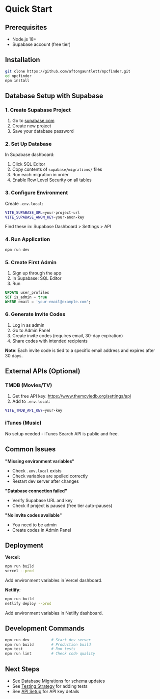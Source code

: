 # Quick Start

## Prerequisites

- Node.js 18+
- Supabase account (free tier)

## Installation

```bash
git clone https://github.com/aftongauntlett/npcfinder.git
cd npcfinder
npm install
```

## Database Setup with Supabase

### 1. Create Supabase Project

1. Go to [supabase.com](https://supabase.com)
2. Create new project
3. Save your database password

### 2. Set Up Database

In Supabase dashboard:

1. Click SQL Editor
2. Copy contents of `supabase/migrations/` files
3. Run each migration in order
4. Enable Row Level Security on all tables

### 3. Configure Environment

Create `.env.local`:

```bash
VITE_SUPABASE_URL=your-project-url
VITE_SUPABASE_ANON_KEY=your-anon-key
```

Find these in: Supabase Dashboard > Settings > API

### 4. Run Application

```bash
npm run dev
```

### 5. Create First Admin

1. Sign up through the app
2. In Supabase: SQL Editor
3. Run:

```sql
UPDATE user_profiles
SET is_admin = true
WHERE email = 'your-email@example.com';
```

### 6. Generate Invite Codes

1. Log in as admin
2. Go to Admin Panel
3. Create invite codes (requires email, 30-day expiration)
4. Share codes with intended recipients

**Note**: Each invite code is tied to a specific email address and expires after 30 days.

## External APIs (Optional)

### TMDB (Movies/TV)

1. Get free API key: https://www.themoviedb.org/settings/api
2. Add to `.env.local`:

```bash
VITE_TMDB_API_KEY=your-key
```

### iTunes (Music)

No setup needed - iTunes Search API is public and free.

## Common Issues

**"Missing environment variables"**

- Check `.env.local` exists
- Check variables are spelled correctly
- Restart dev server after changes

**"Database connection failed"**

- Verify Supabase URL and key
- Check if project is paused (free tier auto-pauses)

**"No invite codes available"**

- You need to be admin
- Create codes in Admin Panel

## Deployment

**Vercel:**

```bash
npm run build
vercel --prod
```

Add environment variables in Vercel dashboard.

**Netlify:**

```bash
npm run build
netlify deploy --prod
```

Add environment variables in Netlify dashboard.

## Development Commands

```bash
npm run dev          # Start dev server
npm run build        # Production build
npm test             # Run tests
npm run lint         # Check code quality
```

## Next Steps

- See [Database Migrations](DATABASE_MIGRATIONS.md) for schema updates
- See [Testing Strategy](TESTING_STRATEGY.md) for adding tests
- See [API Setup](API_SETUP.md) for API key details
